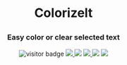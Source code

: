 # <p align="center">Colorizelt</p>
### <p align="center">Easy color or clear selected text</p>

<p align="center">
    <img src='https://visitor-badge.laobi.icu/badge?page_id=WiNE-iNEFF.obsidian-colorizelt&&right_color=green&left_text=Visitors' alt='visitor badge'>
    <a href="https://github.com/WiNE-iNEFF/obsidian-colorizelt/releases/latest">
                <img src="https://img.shields.io/github/manifest-json/v/WiNE-iNEFF/obsidian-colorizelt?color=blue">
        </a>
    <img src="https://img.shields.io/github/release-date/WiNE-iNEFF/obsidian-colorizelt">
        <a href="https://github.com/WiNE-iNEFF/obsidian-colorizelt/blob/main/LICENSE">
                <img src="https://img.shields.io/github/license/WiNE-iNEFF/obsidian-colorizelt">
        </a>
        <img src="https://img.shields.io/github/downloads/WiNE-iNEFF/obsidian-colorizelt/total">
        <a href="https://github.com/WiNE-iNEFF/obsidian-colorizelt/issues">
                <img src="https://img.shields.io/github/issues/WiNE-iNEFF/obsidian-colorizelt">
        </a>
</p>
